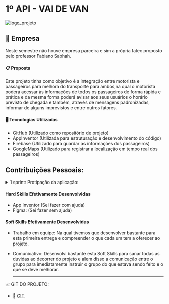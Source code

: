 #  1º API - VAI DE VAN

![logo_projeto](https://github.com/alexiakarine/Projeto-integrador/blob/master/Icons/VaideVan_logo.png)

## :briefcase:  Empresa
Neste semestre não houve empresa parceira e sim a própria fatec proposto pelo professor Fabiano Sabhah.

#### :clipboard: Proposta
Este projeto tinha como objetivo é a integração entre motorista e passageiros para melhora do transporte para ambos,na qual o motorista poderá acessar às informações de todos os passageiros de forma rápida e prática e da mesma forma poderá avisar aos seus usuários o horário previsto de chegada e também, através de mensagens padronizadas, informar de alguns imprevistos e entre outros fatores.

#### :desktop_computer: Tecnologias Utilizadas
- GitHub (Utilizado como repositório de projeto)
- AppInventor (Utilizada para estruturação e desenvolvimento do código)
- Firebase (Utilizado para guardar as informações dos passageiros)
- GoogleMaps (Utilizado para registrar a localização em tempo real dos passageiros)

 ## Contribuições Pessoais: 

<details>
<summary> 1 sprint: Protipação da aplicação: </summary>
 
- Auxilio na prototipagem de algumas telas da nosso aplicativo (vai deVan), utilizei o editor grafico Figma.

2° Sprint: Criação das Telas no App Inventor:
- Desenvolvi as telas de cadastro (de usuario, e passageiro), Tela de login (usuario e passageiro) e Todas baseadas no prototipo (feito na primeira sprint);

3° Sprint: Integração das telas com o Banco de Dado Firebase:
- Integração da telas com o Banco de Dado Firebase, sendo possivel guardar os dados do motorista, e sua lista de passageiro, para assim melhor gerenciar;

4° Sprint: Video ilustrativo do funcionamento do aplicativo:
- Realizei os videos ilustrativos da aplicação em funcionamento com explicação para a compreensão melhor de todos e com a aplicação finalizada.
</details>

#### Hard Skills Efetivamente Desenvolvidas
- App Inventor (Sei fazer com ajuda)
- Figma: (Sei fazer sem ajuda)



#### Soft Skills Efetivamente Desenvolvidas
  
- Trabalho em equipe: Na qual tivemos que desenvolver bastante para esta primeira entrega e compreender o que cada um tem a oferecer ao projeto.
  
- Comunicativo: Desenvolvi bastante esta Soft Skills para sanar todas as duvidas ao decorrer do projeto e alem disso a comunicação entre o grupo para imediatamente instruir o grupo do que estava sendo feito e o que se deve melhorar.

  ----------------------------------------------------------------------------------------------------------------------------------------------------------


:chart_with_upwards_trend:  GIT DO PROJETO: 


- 🔗 [GIT](https://github.com/Valdineynascimento/projeto_integrador_coffeend).
